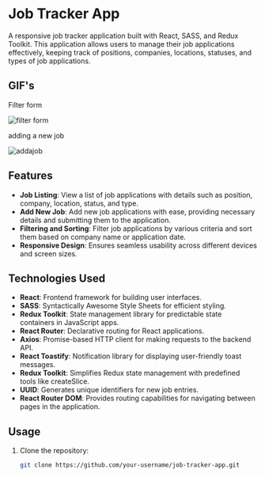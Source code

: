 # Job Tracker App

A responsive job tracker application built with React, SASS, and Redux Toolkit. This application allows users to manage their job applications effectively, keeping track of positions, companies, locations, statuses, and types of job applications.

## GIF's

Filter form

![filter form](https://github.com/tubayapa/Job-Tracker-Redux-Toolkit/assets/147662888/b7da5fd9-07ec-4095-874d-76f73f92e8e7)

adding a new job

![addajob](https://github.com/tubayapa/Job-Tracker-Redux-Toolkit/assets/147662888/41d4f7fd-8434-402e-9230-f79b7a9456ee)


## Features

- **Job Listing**: View a list of job applications with details such as position, company, location, status, and type.
- **Add New Job**: Add new job applications with ease, providing necessary details and submitting them to the application.
- **Filtering and Sorting**: Filter job applications by various criteria and sort them based on company name or application date.
- **Responsive Design**: Ensures seamless usability across different devices and screen sizes.

## Technologies Used

- **React**: Frontend framework for building user interfaces.
- **SASS**: Syntactically Awesome Style Sheets for efficient styling.
- **Redux Toolkit**: State management library for predictable state containers in JavaScript apps.
- **React Router**: Declarative routing for React applications.
- **Axios**: Promise-based HTTP client for making requests to the backend API.
- **React Toastify**: Notification library for displaying user-friendly toast messages.
- **Redux Toolkit**: Simplifies Redux state management with predefined tools like createSlice.
- **UUID**: Generates unique identifiers for new job entries.
- **React Router DOM**: Provides routing capabilities for navigating between pages in the application.

## Usage

1. Clone the repository:
   ```bash
   git clone https://github.com/your-username/job-tracker-app.git

